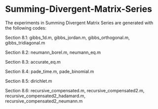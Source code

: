 # Summing-Divergent-Matrix-Series
The experiments in Summing Divergent Matrix Series are generated with the following codes:

Section 8.1:
  gibbs_1d.m,
  gibbs_jordan.m,
  gibbs_orthogonal.m,
  gibbs_tridiagonal.m

Section 8.2:
  neumann_borel.m,
  neumann_eq.m
  
Section 8.3:
  accurate_eq.m

Section 8.4:
  pade_time.m,
  pade_binomial.m

Section 8.5:
  dirichlet.m

Section 8.6:
  recursive_compensated.m,
  recursive_compensated2.m,
  recursive_compensated2_hadamard.m, 
  recursive_compensated2_neumann.m
